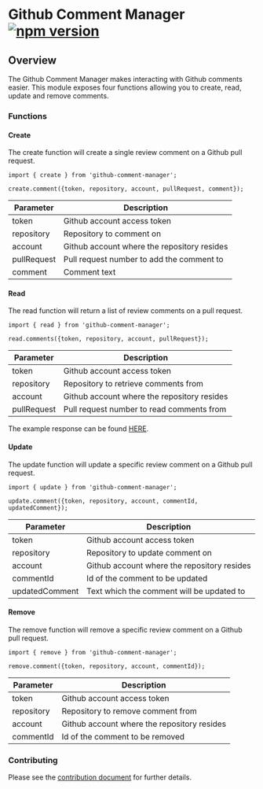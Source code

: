 # Github Comment Manager [![npm version](https://badge.fury.io/js/github-comment-manager.svg)](https://badge.fury.io/js/github-comment-manager)

## Overview

The Github Comment Manager makes interacting with Github comments easier.
This module exposes four functions allowing you to create, read, update and remove comments.

### Functions

#### Create

The create function will create a single review comment on a Github pull request.

```
import { create } from 'github-comment-manager';

create.comment({token, repository, account, pullRequest, comment});
```

| Parameter   | Description                                 |
| ----------- | ------------------------------------------- |
| token       | Github account access token                 |
| repository  | Repository to comment on                    |
| account     | Github account where the repository resides |
| pullRequest | Pull request number to add the comment to   |
| comment     | Comment text                                |

#### Read

The read function will return a list of review comments on a pull request.

```
import { read } from 'github-comment-manager';

read.comments({token, repository, account, pullRequest});
```

| Parameter   | Description                                 |
| ----------- | ------------------------------------------- |
| token       | Github account access token                 |
| repository  | Repository to retrieve comments from        |
| account     | Github account where the repository resides |
| pullRequest | Pull request number to read comments from   |

The example response can be found [HERE](https://developer.github.com/v3/issues/comments/#response).

#### Update

The update function will update a specific review comment on a Github pull request.

```
import { update } from 'github-comment-manager';

update.comment({token, repository, account, commentId, updatedComment});
```

| Parameter      | Description                                 |
| -------------- | ------------------------------------------- |
| token          | Github account access token                 |
| repository     | Repository to update comment on             |
| account        | Github account where the repository resides |
| commentId      | Id of the comment to be updated             |
| updatedComment | Text which the comment will be updated to   |

#### Remove

The remove function will remove a specific review comment on a Github pull request.

```
import { remove } from 'github-comment-manager';

remove.comment({token, repository, account, commentId});
```

| Parameter  | Description                                 |
| ---------- | ------------------------------------------- |
| token      | Github account access token                 |
| repository | Repository to remove comment from           |
| account    | Github account where the repository resides |
| commentId  | Id of the comment to be removed             |

### Contributing

Please see the [contribution document](CONTRIBUTING.MD) for further details.
